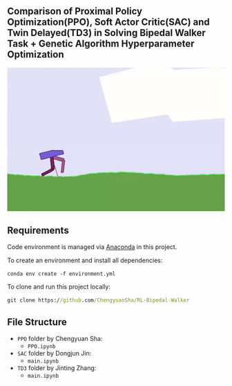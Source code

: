 ## Comparison of Proximal Policy Optimization(PPO), Soft Actor Critic(SAC) and Twin Delayed(TD3) in Solving Bipedal Walker Task + Genetic Algorithm Hyperparameter Optimization

![Demo](demo.gif)

## Requirements

Code environment is managed via [Anaconda](https://www.anaconda.com/) in this project.

To create an environment and install all dependencies:
```setup
conda env create -f environment.yml
```

To clone and run this project locally:

```cmd
git clone https://github.com/ChengyuanSha/RL-Bipedal-Walker
```

## File Structure

* `PPO` folder by Chengyuan Sha:
  * `PPO.ipynb` 
* `SAC` folder by Dongjun Jin:
  * `main.ipynb`
* `TD3` folder by Jinting Zhang:
  * `main.ipynb`




